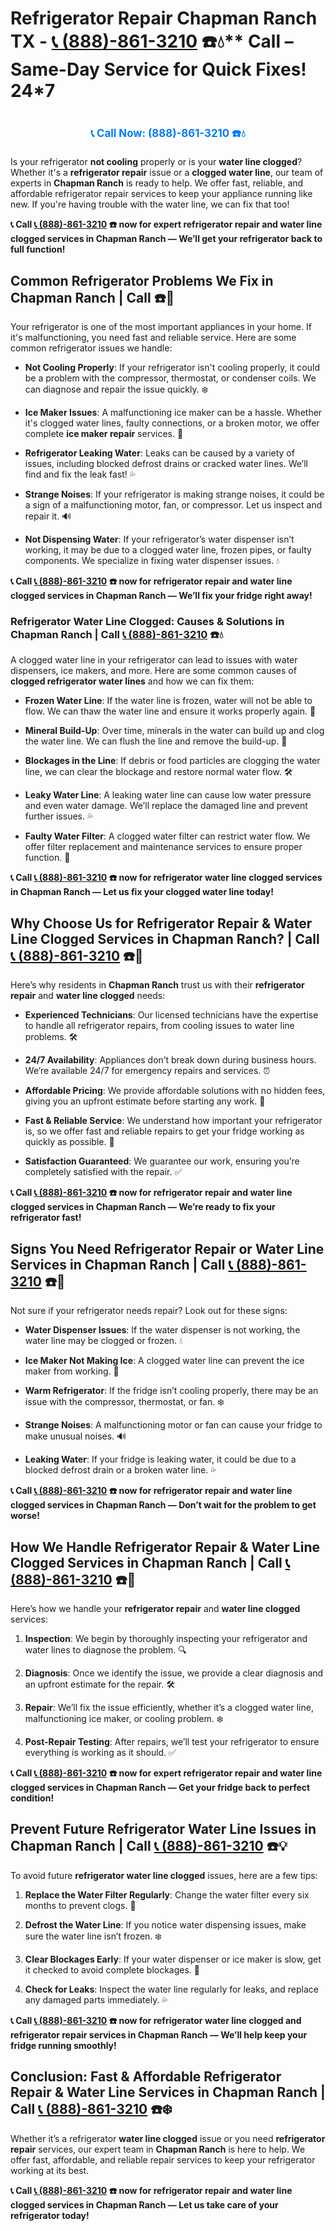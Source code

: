 # Refrigerator Repair Chapman Ranch TX - [📞 (888)-861-3210](https://plumbing-texas-3210.netlify.app) ☎️💧** Call –  Same-Day Service for Quick Fixes! 24*7
# 

<p align="center" style="font-size: 1.2em; font-weight: bold; margin: 20px 0;">
  <a href="https://plumbing-texas-3210.netlify.app" target="_blank" style="color: #007BFF; text-decoration: none;">📞 Call Now: (888)-861-3210 ☎️💧</a>
</p>

Is your refrigerator **not cooling** properly or is your **water line clogged**? Whether it's a **refrigerator repair** issue or a **clogged water line**, our team of experts in **Chapman Ranch** is ready to help. We offer fast, reliable, and affordable refrigerator repair services to keep your appliance running like new. If you're having trouble with the water line, we can fix that too!

**📞 Call [📞 (888)-861-3210](https://plumbing-texas-3210.netlify.app) ☎️ now for expert **refrigerator repair** and **water line clogged** services in Chapman Ranch — We’ll get your refrigerator back to full function!**

## **Common Refrigerator Problems We Fix in Chapman Ranch | Call  ☎️🔧**

Your refrigerator is one of the most important appliances in your home. If it's malfunctioning, you need fast and reliable service. Here are some common refrigerator issues we handle:

- **Not Cooling Properly**: If your refrigerator isn't cooling properly, it could be a problem with the compressor, thermostat, or condenser coils. We can diagnose and repair the issue quickly. ❄️

- **Ice Maker Issues**: A malfunctioning ice maker can be a hassle. Whether it's clogged water lines, faulty connections, or a broken motor, we offer complete **ice maker repair** services. 🧊

- **Refrigerator Leaking Water**: Leaks can be caused by a variety of issues, including blocked defrost drains or cracked water lines. We’ll find and fix the leak fast! 💦

- **Strange Noises**: If your refrigerator is making strange noises, it could be a sign of a malfunctioning motor, fan, or compressor. Let us inspect and repair it. 🔊

- **Not Dispensing Water**: If your refrigerator’s water dispenser isn’t working, it may be due to a clogged water line, frozen pipes, or faulty components. We specialize in fixing water dispenser issues. 💧

**📞 Call [📞 (888)-861-3210](https://plumbing-texas-3210.netlify.app) ☎️ now for **refrigerator repair** and **water line clogged** services in Chapman Ranch — We’ll fix your fridge right away!**

### **Refrigerator Water Line Clogged: Causes & Solutions in Chapman Ranch | Call [📞 (888)-861-3210](https://plumbing-texas-3210.netlify.app) ☎️💧**

A clogged water line in your refrigerator can lead to issues with water dispensers, ice makers, and more. Here are some common causes of **clogged refrigerator water lines** and how we can fix them:

- **Frozen Water Line**: If the water line is frozen, water will not be able to flow. We can thaw the water line and ensure it works properly again. 🧊

- **Mineral Build-Up**: Over time, minerals in the water can build up and clog the water line. We can flush the line and remove the build-up. 🚰

- **Blockages in the Line**: If debris or food particles are clogging the water line, we can clear the blockage and restore normal water flow. 🛠️

- **Leaky Water Line**: A leaking water line can cause low water pressure and even water damage. We’ll replace the damaged line and prevent further issues. 💦

- **Faulty Water Filter**: A clogged water filter can restrict water flow. We offer filter replacement and maintenance services to ensure proper function. 🧼

**📞 Call [📞 (888)-861-3210](https://plumbing-texas-3210.netlify.app) ☎️ now for **refrigerator water line clogged** services in Chapman Ranch — Let us fix your clogged water line today!**

## **Why Choose Us for Refrigerator Repair & Water Line Clogged Services in Chapman Ranch? | Call [📞 (888)-861-3210](https://plumbing-texas-3210.netlify.app) ☎️🌟**

Here’s why residents in **Chapman Ranch** trust us with their **refrigerator repair** and **water line clogged** needs:

- **Experienced Technicians**: Our licensed technicians have the expertise to handle all refrigerator repairs, from cooling issues to water line problems. 🛠️

- **24/7 Availability**: Appliances don’t break down during business hours. We’re available 24/7 for emergency repairs and services. ⏰

- **Affordable Pricing**: We provide affordable solutions with no hidden fees, giving you an upfront estimate before starting any work. 💸

- **Fast & Reliable Service**: We understand how important your refrigerator is, so we offer fast and reliable repairs to get your fridge working as quickly as possible. 🚚

- **Satisfaction Guaranteed**: We guarantee our work, ensuring you’re completely satisfied with the repair. ✅

**📞 Call [📞 (888)-861-3210](https://plumbing-texas-3210.netlify.app) ☎️ now for **refrigerator repair** and **water line clogged** services in Chapman Ranch — We’re ready to fix your refrigerator fast!**

## **Signs You Need Refrigerator Repair or Water Line Services in Chapman Ranch | Call [📞 (888)-861-3210](https://plumbing-texas-3210.netlify.app) ☎️🚨**

Not sure if your refrigerator needs repair? Look out for these signs:

- **Water Dispenser Issues**: If the water dispenser is not working, the water line may be clogged or frozen. 💧

- **Ice Maker Not Making Ice**: A clogged water line can prevent the ice maker from working. 🧊

- **Warm Refrigerator**: If the fridge isn’t cooling properly, there may be an issue with the compressor, thermostat, or fan. ❄️

- **Strange Noises**: A malfunctioning motor or fan can cause your fridge to make unusual noises. 🔊

- **Leaking Water**: If your fridge is leaking water, it could be due to a blocked defrost drain or a broken water line. 💦

**📞 Call [📞 (888)-861-3210](https://plumbing-texas-3210.netlify.app) ☎️ now for **refrigerator repair** and **water line clogged** services in Chapman Ranch — Don’t wait for the problem to get worse!**

## **How We Handle Refrigerator Repair & Water Line Clogged Services in Chapman Ranch | Call [📞 (888)-861-3210](https://plumbing-texas-3210.netlify.app) ☎️🔧**

Here’s how we handle your **refrigerator repair** and **water line clogged** services:

1. **Inspection**: We begin by thoroughly inspecting your refrigerator and water lines to diagnose the problem. 🔍

2. **Diagnosis**: Once we identify the issue, we provide a clear diagnosis and an upfront estimate for the repair. 🛠️

3. **Repair**: We’ll fix the issue efficiently, whether it’s a clogged water line, malfunctioning ice maker, or cooling problem. ❄️

4. **Post-Repair Testing**: After repairs, we’ll test your refrigerator to ensure everything is working as it should. ✅

**📞 Call [📞 (888)-861-3210](https://plumbing-texas-3210.netlify.app) ☎️ now for expert **refrigerator repair** and **water line clogged** services in Chapman Ranch — Get your fridge back to perfect condition!**

## **Prevent Future Refrigerator Water Line Issues in Chapman Ranch | Call [📞 (888)-861-3210](https://plumbing-texas-3210.netlify.app) ☎️💡**

To avoid future **refrigerator water line clogged** issues, here are a few tips:

1. **Replace the Water Filter Regularly**: Change the water filter every six months to prevent clogs. 🧴

2. **Defrost the Water Line**: If you notice water dispensing issues, make sure the water line isn’t frozen. ❄️

3. **Clear Blockages Early**: If your water dispenser or ice maker is slow, get it checked to avoid complete blockages. 🚰

4. **Check for Leaks**: Inspect the water line regularly for leaks, and replace any damaged parts immediately. 💦

**📞 Call [📞 (888)-861-3210](https://plumbing-texas-3210.netlify.app) ☎️ now for **refrigerator water line clogged** and **refrigerator repair** services in Chapman Ranch — We’ll help keep your fridge running smoothly!**

## **Conclusion: Fast & Affordable Refrigerator Repair & Water Line Services in Chapman Ranch | Call [📞 (888)-861-3210](https://plumbing-texas-3210.netlify.app) ☎️❄️**

Whether it’s a refrigerator **water line clogged** issue or you need **refrigerator repair** services, our expert team in **Chapman Ranch** is here to help. We offer fast, affordable, and reliable repair services to keep your refrigerator working at its best.

**📞 Call [📞 (888)-861-3210](https://plumbing-texas-3210.netlify.app) ☎️ now for **refrigerator repair** and **water line clogged** services in Chapman Ranch — Let us take care of your refrigerator today!**

